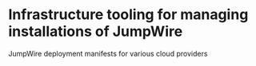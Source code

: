 # Infrastructure tooling for managing installations of JumpWire
JumpWire deployment manifests for various cloud providers 

